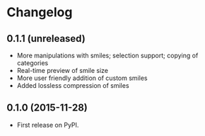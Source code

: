 # Changelog


## 0.1.1 (unreleased)

* More manipulations with smiles; selection support; copying of categories
* Real-time preview of smile size
* More user friendly addition of custom smiles
* Added lossless compression of smiles


## 0.1.0 (2015-11-28)

* First release on PyPI.
